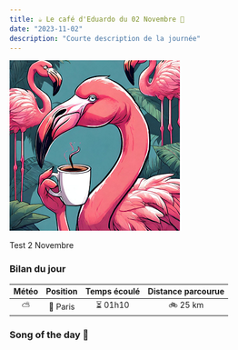 ```yaml
---
title: ☕ Le café d'Eduardo du 02 Novembre 🦩
date: "2023-11-02"
description: "Courte description de la journée"
---
```


![Café d'Eduardo](../eduardo.png)

Test 2 Novembre

### Bilan du jour

| Météo | Position | Temps écoulé | Distance parcourue |
| :---: | :------: | :----------: | :----------------: |
|  ⛅   | 🚩 Paris |   ⏳ 01h10   |      🚲 25 km      |

### Song of the day 🎵

